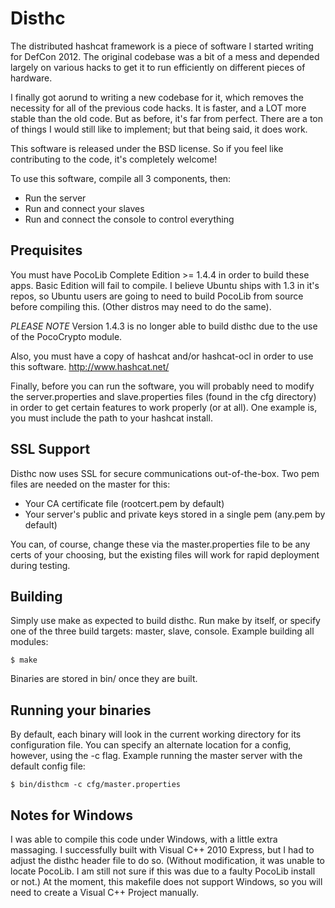 # Disthc

The distributed hashcat framework is a piece of software I started writing for DefCon 2012. The original codebase was a bit of a mess and depended largely on various hacks to get it to run efficiently on different pieces of hardware.

I finally got aorund to writing a new codebase for it, which removes the necessity for all of the previous code hacks. It is faster, and a LOT more stable than the old code. But as before, it's far from perfect. There are a ton of things I would still like to implement; but that being said, it does work.

This software is released under the BSD license. So if you feel like contributing to the code, it's completely welcome!

To use this software, compile all 3 components, then:
* Run the server
* Run and connect your slaves
* Run and connect the console to control everything

## Prequisites

You must have PocoLib Complete Edition >= 1.4.4 in order to build these apps. Basic Edition will fail to compile. I believe Ubuntu ships with 1.3 in it's repos, so Ubuntu users are going to
need to build PocoLib from source before compiling this. (Other distros may need to do the same).

*PLEASE NOTE* Version 1.4.3 is no longer able to build disthc due to the use of the PocoCrypto module.

Also, you must have a copy of hashcat and/or hashcat-ocl in order to use this software.  http://www.hashcat.net/

Finally, before you can run the software, you will probably need to modify the server.properties and slave.properties files (found in the cfg directory) in order to get certain features to work properly (or at all). One example is, you must include the path to your hashcat install.

## SSL Support

Disthc now uses SSL for secure communications out-of-the-box. Two pem files are needed on the master for this:
* Your CA certificate file (rootcert.pem by default)
* Your server's public and private keys stored in a single pem (any.pem by default)

You can, of course, change these via the master.properties file to be any certs of your choosing, but the existing files will work for rapid deployment during testing.

## Building

Simply use make as expected to build disthc. Run make by itself, or specify one of the three build targets: master, slave, console.
Example building all modules:

```
$ make
```

Binaries are stored in bin/ once they are built.

## Running your binaries

By default, each binary will look in the current working directory for its configuration file. You can specify an alternate location for a config, however, using the -c flag.
Example running the master server with the default config file:

```
$ bin/disthcm -c cfg/master.properties
```

## Notes for Windows

I was able to compile this code under Windows, with a little extra massaging. I successfully built with Visual C++ 2010 Express, but I had to adjust the disthc header file to do so. (Without modification, it was unable to locate PocoLib. I am still not sure if this was due to a faulty PocoLib install or not.) At the moment, this makefile does not support Windows, so you will need to create a Visual C++ Project manually.
